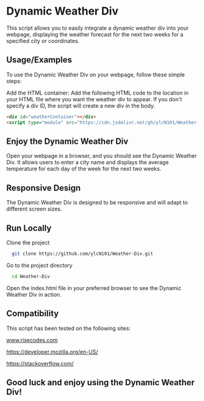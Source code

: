 
# Dynamic Weather Div

This script allows you to easily integrate a dynamic weather div into your webpage, displaying the weather forecast for the next two weeks for a specified city or coordinates.


## Usage/Examples
To use the Dynamic Weather Div on your webpage, follow these simple steps:

Add the HTML container:
Add the following HTML code to the location in your HTML file where you want the weather div to appear. If you don't specify a div ID, the script will create a new div in the body.

```html
<div id="weatherContainer"></div>
<script type="module" src="https://cdn.jsdelivr.net/gh/ylcN101/Weather-Div/script.min.js"></script>
```


## Enjoy the Dynamic Weather Div

Open your webpage in a browser, and you should see the Dynamic Weather Div. It allows users to enter a city name and displays the average temperature for each day of the week for the next two weeks.

## Responsive Design
The Dynamic Weather Div is designed to be responsive and will adapt to different screen sizes.
## Run Locally

Clone the project

```bash
  git clone https://github.com/ylcN101/Weather-Div.git
```

Go to the project directory

```bash
  cd Weather-Div
```

Open the index.html file in your preferred browser to see the Dynamic Weather Div in action.


## Compatibility

This script has been tested on the following sites:

www.risecodes.com

https://developer.mozilla.org/en-US/

https://stackoverflow.com/



## Good luck and enjoy using the Dynamic Weather Div!
